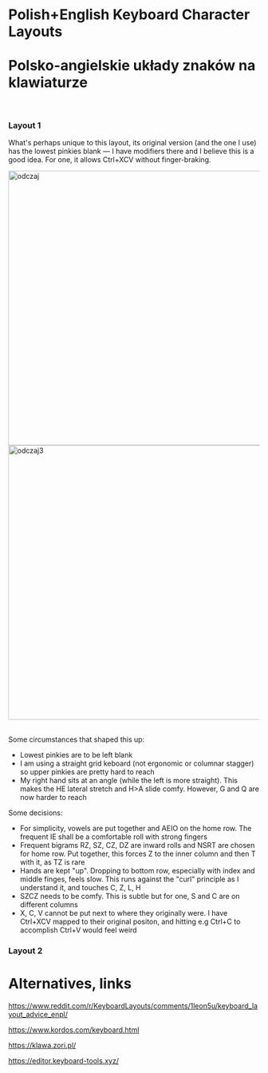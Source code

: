 # Polish+English Keyboard Character Layouts <br><br>Polsko-angielskie układy znaków na klawiaturze
<br>

### Layout 1

What's perhaps unique to this layout, its original version (and the one I use) has the lowest pinkies blank — I have modifiers there and I believe this is a good idea. For one, it allows Ctrl+XCV without finger-braking.

<img width="550" alt="odczaj" src="https://github.com/user-attachments/assets/ce0c4ddf-42f4-4b4c-8728-66dd42feb60f" />
<img width="550" alt="odczaj3" src="https://github.com/user-attachments/assets/c2b22d06-3eef-4f24-927d-35a004f36150" />
<br><br>

Some circumstances that shaped this up: 
* Lowest pinkies are to be left blank 
* I am using a straight grid keboard (not ergonomic or columnar stagger) so upper pinkies are pretty hard to reach
* My right hand sits at an angle (while the left is more straight). This makes the HE lateral stretch and H>A slide comfy. However, G and Q are now harder to reach

Some decisions:
* For simplicity, vowels are put together and AEIO on the home row. The frequent IE shall be a comfortable roll with strong fingers
* Frequent bigrams RZ, SZ, CZ, DZ are inward rolls and NSRT are chosen for home row. Put together, this forces Z to the inner column and then T with it, as TZ is rare
* Hands are kept "up". Dropping to bottom row, especially with index and middle finges, feels slow. This runs against the "curl" principle as I understand it, and touches C, Z, L, H
* SZCZ needs to be comfy. This is subtle but for one, S and C are on different columns
* X, C, V cannot be put next to where they originally were. I have Ctrl+XCV mapped to their original positon, and hitting e.g Ctrl+C to accomplish Ctrl+V would feel weird





### Layout 2</p>
<!-- ... 

include inward rolls on some frequent-est Polish bigrams like IE, RZ, SZ, CZ, DZ. 
Others are a lateral stretch on HE (Colemak style) and same-finger HA, neither of which I find uncomfortable.
<br><br><br><br><br>

<p align="center"> </p>

Some features 

Some circumstances that shaped up this layout: 
opposes
is aligned to the keyboard
SFB  Same Finger Bigram

Curl
curl" principle in "hands down layout" refers to a design philosophy that leverages the natural inward curling motion

than they could be
(SFB) from H to A
-->

# Alternatives, links

https://www.reddit.com/r/KeyboardLayouts/comments/1leon5u/keyboard_layout_advice_enpl/

https://www.kordos.com/keyboard.html

https://klawa.zori.pl/

https://editor.keyboard-tools.xyz/

<br><br><br><br>





